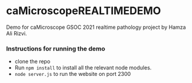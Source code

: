 # caMicroscopeREALTIMEDEMO
Demo for caMicroscope GSOC 2021 realtime pathology project by Hamza Ali Rizvi.

### Instructions for running the demo
* clone the repo
* Run `npm install` to install all the relevant node modules.
* `node server.js` to run the website on port 2300
